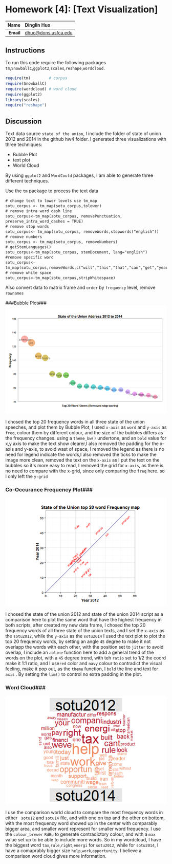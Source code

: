 Homework [4]: [Text Visualization]
==============================

| **Name**  | Dinglin Huo  |
|----------:|:-------------|
| **Email** | dhuo@dons.usfca.edu |

## Instructions ##
To run this code require the following packages `tm`,`SnowballC`,`ggplot2`,`scales`,`reshape`,`wordcloud`.

```R
require(tm)        # corpus
require(SnowballC)
require(wordcloud) # word cloud
require(ggplot2)
library(scales)
require("reshape")
```

## Discussion ##
Text data source `state of the union`, I include the folder of state of union 2012 and 2014 in the github hw4 folder.
I generated three visualizations with three techniques:
- Bubble Plot
- text plot
- World Cloud

By using `ggplot2` and `WordCould` packages, I am able to generate three different techniques.

Use the `tm` package to process the text data
```
# change text to lower levels use tm_map
sotu_corpus <- tm_map(sotu_corpus,tolower)
# remove intra word dash line
sotu_corpus<-tm_map(sotu_corpus, removePunctuation, preserve_intra_word_dashes = TRUE)
# remove stop words
sotu_corpus<- tm_map(sotu_corpus, removeWords,stopwords("english"))
# remove numbers
sotu_corpus <- tm_map(sotu_corpus, removeNumbers)
# getStemLanguages()
sotu_corpus<-tm_map(sotu_corpus, stemDocument, lang="english")
#remove specific word
sotu_corpus<-tm_map(sotu_corpus,removeWords,c("will","this","that","can","get","year","let","make","said"))
# remove white space
sotu_corpus<-tm_map(sotu_corpus,stripWhitespace)
```
Also convert data to matrix frame and `order` by `frequency` level, remove `rownames`


###Bubble Plot###
![bubbleplot](bubbleplot.png)

I chosed the top 20 frequency words in all three state of the union speeches, and plot them by Bubble Plot,
I used `x-axis` as `word` and `y-axis` as `freq`, colour them by different colour, and the size of the bubbles differs as the frequency changes.
using a `theme_bw()` undertone, and an `bold` value for x,y axis to make the text show clearer,I also removed the padding for the x-axis and y-axis, to avoid wast of space, 
I removed the legend as there is no need for legend indicate the words,I also removed the ticks to make the image more clean, removed the text on the `x-axis` as I put the text on the bubbles
so it's more easy to read, I removed the grid for `x-axis`, as there is no need to compare with the x-grid, since only comparing the `freq` here. so I only left the `y-grid`

### Co-Occurance Frequency Plot###
![frequency](frequency.png)

I chosed the state of the union 2012 and state of the union 2014 script as a comparison here to plot the same word that have the highest frequency in both scripts,
after created my new data frame, I chosed the top 20 frequency words of all three state of the union texts, and I set the `x-axis` as the `sotu2012`, while the `y-axis` as the `sotu2014`
I used the text plot to plot the top 20 frequency words, by setting an angle `45` degree to make it not overlapp the words with each other, 
with the position set to `jitter` to avoid overlap, I include an `abline` function here to add a general trend of the words on the plot, with a `45` degree trend, with teh `ratio` set to 1/2 
the coord make it 1:1 ratio, and I use`red` color and `navy` colour to contradict the visual feeling, make it pop out, as the `theme` function, I `bold` the line and text for `axis` .
By setting the `lim()` to control no extra padding in the plot.

### Word Cloud###

![wordcloud](wordcloud.png)

I use the comparison world cloud to compare the most frequency words in either ` sotu12` and `sotu14` file, and with one on top and 
the other on bottom, with the most frequency word showed up in the center with comparably bigger area, and smaller word represent for smaller word frequency.
I use the `colour_brewer` `RdBu` to generate contradictory colour, and with a `max` value set up to be able to include more words.
So in my wordcloud, I have the biggest word `tax`,`rule`,`right`,`energi` for `sotu2012`, while for `sotu2014`, I have a comaprably bigger size `help`,`work`,`opportunity`.
I believe a comparison word cloud gives more information.
